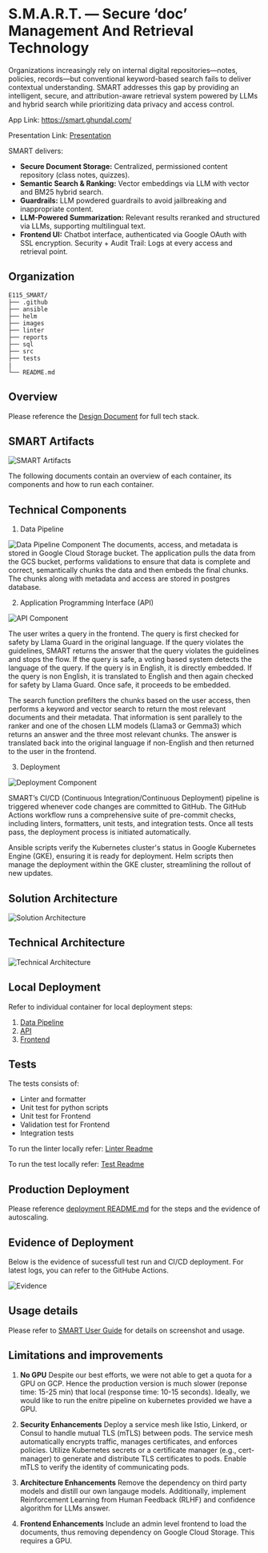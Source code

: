 # S.M.A.R.T. — Secure ‘doc’ Management And Retrieval Technology

Organizations increasingly rely on internal digital repositories—notes, policies, records—but conventional keyword-based search fails to deliver contextual understanding. SMART addresses this gap by providing an intelligent, secure, and attribution-aware retrieval system powered by LLMs and hybrid search while prioritizing data privacy and access control.

App Link: https://smart.ghundal.com/

Presentation Link: [Presentation](./reports/MS5_SMART_Final.pptx)

SMART delivers:

- **Secure Document Storage:** Centralized, permissioned content repository (class notes, quizzes).
- **Semantic Search & Ranking:** Vector embeddings via LLM with vector and BM25 hybrid search.
- **Guardrails:** LLM powdered guardrails to avoid jailbreaking and inappropriate content.
- **LLM-Powered Summarization:** Relevant results reranked and structured via LLMs, supporting multilingual text.
- **Frontend UI:** Chatbot interface, authenticated via Google OAuth with SSL encryption.
  Security + Audit Trail: Logs at every access and retrieval point.

## **Organization**

```
E115_SMART/
├── .github
├── ansible
├── helm
├── images
├── linter
├── reports
├── sql
├── src
├── tests
|
└── README.md
```

## **Overview**

Please reference the [Design Document](./reports/Design_Document.pdf) for full tech stack.

## **SMART Artifacts**

![SMART Artifacts](./images/artifacts.png)

The following documents contain an overview of each container, its components and how to run each container.

## **Technical Components**

1. Data Pipeline

![Data Pipeline Component](./images/DataPipeline.png)
The documents, access, and metadata is stored in Google Cloud Storage bucket. The application pulls the data from the GCS bucket, performs validations to ensure that data is complete and correct, semantically chunks the data and then embeds the final chunks. The chunks along with metadata and access are stored in postgres database.

2. Application Programming Interface (API)

![API Component](./images/API.png)

The user writes a query in the frontend. The query is first checked for safety by Llama Guard in the original language. If the query violates the guidelines, SMART returns the answer that the query violates the guidelines and stops the flow. If the query is safe, a voting based system detects the language of the query. If the query is in English, it is directly embedded. If the query is non English, it is translated to English and then again checked for safety by Llama Guard. Once safe, it proceeds to be embedded.

The search function prefilters the chunks based on the user access, then performs a keyword and vector search to return the most relevant documents and their metadata. That information is sent parallely to the ranker and one of the chosen LLM models (Llama3 or Gemma3) which returns an answer and the three most relevant chunks. The answer is translated back into the original language if non-English and then returned to the user in the frontend.

3. Deployment

![Deployment Component](./images/deployment.png)

SMART’s CI/CD (Continuous Integration/Continuous Deployment) pipeline is triggered whenever code changes are committed to GitHub. The GitHub Actions workflow runs a comprehensive suite of pre-commit checks, including linters, formatters, unit tests, and integration tests. Once all tests pass, the deployment process is initiated automatically.

Ansible scripts verify the Kubernetes cluster's status in Google Kubernetes Engine (GKE), ensuring it is ready for deployment. Helm scripts then manage the deployment within the GKE cluster, streamlining the rollout of new updates.

## **Solution Architecture**

![Solution Architecture](./images/solutionArchitecture.png)

## **Technical Architecture**

![Technical Architecture](./images/technicalArchitecture.png)

## **Local Deployment**

Refer to individual container for local deployment steps:

1. [Data Pipeline](./src/datapipeline/README.md)
2. [API](./src/api/README.md)
3. [Frontend](./src/frontend/README.md)

## **Tests**

The tests consists of:

- Linter and formatter
- Unit test for python scripts
- Unit test for Frontend
- Validation test for Frontend
- Integration tests

To run the linter locally refer:
[Linter Readme](/linter/README.md)

To run the test locally refer:
[Test Readme](/tests/README.md)

## **Production Deployment**

Please reference [deployment README.md](/helm/README.md) for the steps and the evidence of autoscaling.

## **Evidence of Deployment**

Below is the evidence of sucessfull test run and CI/CD deployment.
For latest logs, you can refer to the GitHube Actions.

![Evidence](/images/Evidence_Deployment.png)

## **Usage details**

Please refer to [SMART User Guide](/reports/SMART_UserGuide.pdf) for details on screenshot and usage.

## **Limitations and improvements**

1. **No GPU**
   Despite our best efforts, we were not able to get a quota for a GPU on GCP. Hence the production version is much slower (reponse time: 15-25 min) that local (response time: 10-15 seconds). Ideally, we would like to run the enitre pipeline on kubernetes provided we have a GPU.

2. **Security Enhancements**
   Deploy a service mesh like Istio, Linkerd, or Consul to handle mutual TLS (mTLS) between pods. The service mesh automatically encrypts traffic, manages certificates, and enforces policies. Utilize Kubernetes secrets or a certificate manager (e.g., cert-manager) to generate and distribute TLS certificates to pods. Enable mTLS to verify the identity of communicating pods.

3. **Architecture Enhancements**
   Remove the dependency on third party models and distill our own langauge models. Additionally, implement Reinforcement Learning from Human Feedback (RLHF) and confidence algorithm for LLMs answer.

4. **Frontend Enhancements**
   Include an admin level frontend to load the documents, thus removing dependency on Google Cloud Storage. This requires a GPU.
